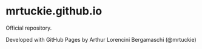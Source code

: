 # mrtuckie.github.io

Official repository.

Developed with GitHub Pages by Arthur Lorencini Bergamaschi (@mrtuckie)
